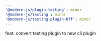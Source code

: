 ```yaml
---
'@modern-js/plugin-testing': minor
'@modern-js/testing': minor
'@modern-js/testing-plugin-bff': minor
---
```


feat: convert testing plugin to new cli plugin
